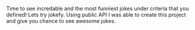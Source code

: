 Time to see incredable and the most funniest jokes under criteria that you defined! Lets try jokefy. Using public API I was able to create this project and give you chance to see awesome jokes.
